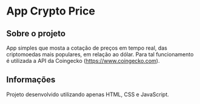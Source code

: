 # App Crypto Price

## Sobre o projeto

App simples que mosta a cotação de preços em tempo real, das criptomoedas mais populares, em relação ao dólar. Para tal funcionamento é utilizada a API da Coingecko (https://www.coingecko.com).

## Informações

Projeto desenvolvido utilizando apenas HTML, CSS e JavaScript.
